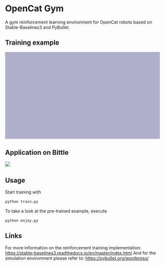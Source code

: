 # OpenCat Gym
A gym reinforcement learning environment for OpenCat robots based on Stable-Baselines3 and PyBullet.

## Training example
![](animations/trained_agent.gif)

## Application on Bittle
![](animations/application.gif)

## Usage
Start training with 
```python 
python train.py 
```
To take a look at the pre-trained example, execute 
```python 
python enjoy.py
```

## Links
For more information on the reinforcement training implementation: https://stable-baselines3.readthedocs.io/en/master/index.html
And for the simulation environment please refer to: https://pybullet.org/wordpress/
